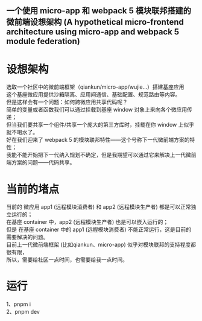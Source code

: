 ## 一个使用 micro-app 和 webpack 5 模块联邦搭建的微前端设想架构 (A hypothetical micro-frontend architecture using micro-app and webpack 5 module federation)  

# 设想架构  

选取一个社区中的微前端框架（qiankun/micro-app/wujie...）搭建基座应用  
这个基座微应用提供沙箱隔离、应用间通信、基础配置、规范路由等内容。  
但是这样会有一个问题：如何跨微应用共享代码呢？  
简单的变量或者函数我们可以通过挂载到基座 window 对象上来向各个微应用传递；  
但当我们要共享一个组件/共享一个庞大的第三方库时，挂载在你 window 上似乎就不喝水了。  
好在我们迎来了 webpack 5 的模块联邦特性——这个号称下一代微前端方案的特性；  
我能不能开始把下一代纳入规划不确定，但是我期望可以通过它来解决上一代微前端方案的问题——代码共享。  

# 当前的堵点  

当前的 微应用 app1 (远程模块消费者) 和 app2 (远程模块生产者) 都是可以正常独立运行的；  
在基座 container 中，app2 (远程模块生产者) 也是可以嵌入运行的；  
但是 在基座 container 中的 app1 (远程模块消费者) 不能正常运行，这是目前的需要解决的问题。  
目前上一代微前端框架 (比如qiankun、micro-app) 似乎对模块联邦的支持程度都很有限，  
所以，需要给社区一点时间，也需要给我一点时间。

# 运行  

1、pnpm i   
2、pnpm dev  
